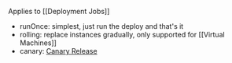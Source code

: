 Applies to [[Deployment Jobs]]

- runOnce: simplest, just run the deploy and that's it
- rolling: replace instances gradually, only supported for [[Virtual Machines]]
- canary: [Canary Release](Canary%20Release)